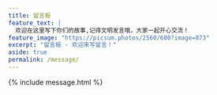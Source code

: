 ```yaml
---
title: 留言板
feature_text: |
  欢迎在这里写下你们的故事,记得文明发言哦，大家一起开心交流！
feature_image: "https://picsum.photos/2560/600?image=873"
excerpt: "留言板 - 欢迎来写留言！"
aside: true
permalink: /message/
---
```


{% include message.html %}
